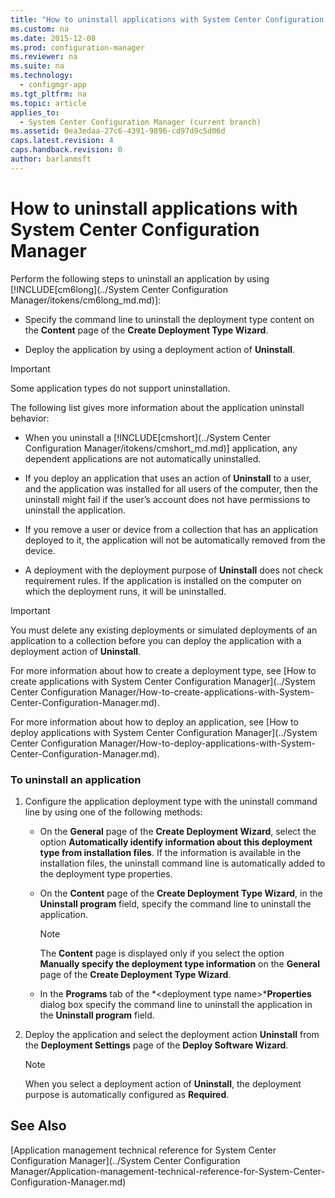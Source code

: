 ```yaml
---
title: "How to uninstall applications with System Center Configuration Manager"
ms.custom: na
ms.date: 2015-12-08
ms.prod: configuration-manager
ms.reviewer: na
ms.suite: na
ms.technology: 
  - configmgr-app
ms.tgt_pltfrm: na
ms.topic: article
applies_to: 
  - System Center Configuration Manager (current branch)
ms.assetid: 0ea3edaa-27c6-4391-9896-cd97d9c5d06d
caps.latest.revision: 4
caps.handback.revision: 0
author: barlanmsft
---
```

# How to uninstall applications with System Center Configuration Manager
Perform the following steps to uninstall an application by using [!INCLUDE[cm6long](../System Center Configuration Manager/itokens/cm6long_md.md)]:  
  
-   Specify the command line to uninstall the deployment type content on the **Content** page of the **Create Deployment Type Wizard**.  
  
-   Deploy the application by using a deployment action of **Uninstall**.  
  
> [!IMPORTANT]  
>  Some application types do not support uninstallation.  
  
 The following list gives more information about the application uninstall behavior:  
  
-   When you uninstall a [!INCLUDE[cmshort](../System Center Configuration Manager/itokens/cmshort_md.md)] application, any dependent applications are not automatically uninstalled.  
  
-   If you deploy an application that uses an action of **Uninstall** to a user, and the application was installed for all users of the computer, then the uninstall might fail if the user’s account does not have permissions to uninstall the application.  
  
-   If you remove a user or device from a collection that has an application deployed to it, the application will not be automatically removed from the device.  
  
-   A deployment with the deployment purpose of **Uninstall** does not check requirement rules. If the application is installed on the computer on which the deployment runs, it will be uninstalled.  
  
> [!IMPORTANT]  
>  You must delete any existing deployments or simulated deployments of an application to a collection before you can deploy the application with a deployment action of **Uninstall**.  
  
 For more information about how to create a deployment type, see [How to create applications with System Center Configuration Manager](../System Center Configuration Manager/How-to-create-applications-with-System-Center-Configuration-Manager.md).  
  
 For more information about how to deploy an application, see [How to deploy applications with System Center Configuration Manager](../System Center Configuration Manager/How-to-deploy-applications-with-System-Center-Configuration-Manager.md).  
  
### To uninstall an application  
  
1.  Configure the application deployment type with the uninstall command line by using one of the following methods:  
  
    -   On the **General** page of the **Create Deployment Wizard**, select the option **Automatically identify information about this deployment type from installation files**. If the information is available in the installation files, the uninstall command line is automatically added to the deployment type properties.  
  
    -   On the **Content** page of the **Create Deployment Type Wizard**, in the **Uninstall program** field, specify the command line to uninstall the application.  
  
        > [!NOTE]  
        >  The **Content** page is displayed only if you select the option **Manually specify the deployment type information** on the **General** page of the **Create Deployment Type Wizard**.  
  
    -   In the **Programs** tab of the *<deployment type name\>***Properties** dialog box specify the command line to uninstall the application in the **Uninstall program** field.  
  
2.  Deploy the application and select the deployment action **Uninstall** from the **Deployment Settings** page of the **Deploy Software Wizard**.  
  
    > [!NOTE]  
    >  When you select a deployment action of **Uninstall**, the deployment purpose is automatically configured as **Required**.  
  
## See Also  
 [Application management technical reference for System Center Configuration Manager](../System Center Configuration Manager/Application-management-technical-reference-for-System-Center-Configuration-Manager.md)